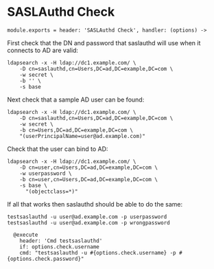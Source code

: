 
# SASLAuthd Check

    module.exports = header: 'SASLAuthd Check', handler: (options) ->

First check that the DN and password that saslauthd will use when it connects to AD are valid:

```
ldapsearch -x -H ldap://dc1.example.com/ \
    -D cn=saslauthd,cn=Users,DC=ad,DC=example,DC=com \
    -w secret \
    -b '' \
    -s base
```

Next check that a sample AD user can be found:

```
ldapsearch -x -H ldap://dc1.example.com/ \
    -D cn=saslauthd,cn=Users,DC=ad,DC=example,DC=com \
    -w secret \
    -b cn=Users,DC=ad,DC=example,DC=com \
    "(userPrincipalName=user@ad.example.com)"
```

Check that the user can bind to AD:

```
ldapsearch -x -H ldap://dc1.example.com/ \
    -D cn=user,cn=Users,DC=ad,DC=example,DC=com \
    -w userpassword \
    -b cn=user,cn=Users,DC=ad,DC=example,DC=com \
    -s base \
      "(objectclass=*)"
```

If all that works then saslauthd should be able to do the same:

```
testsaslauthd -u user@ad.example.com -p userpassword
testsaslauthd -u user@ad.example.com -p wrongpassword
```

      @execute
        header: 'Cmd testsaslauthd'
        if: options.check.username
        cmd: "testsaslauthd -u #{options.check.username} -p #{options.check.password}"
